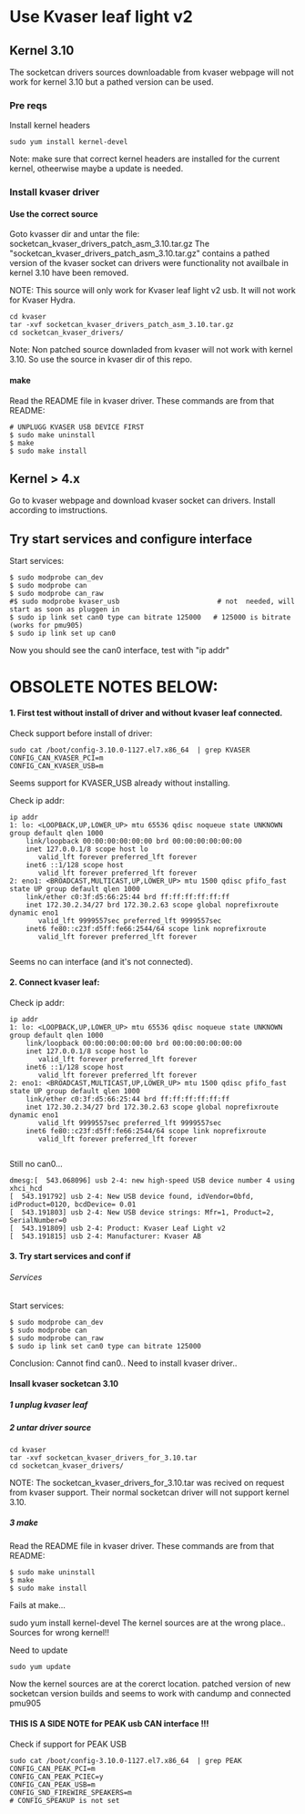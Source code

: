 # Use Kvaser leaf light v2

## Kernel 3.10

The socketcan drivers sources downloadable from kvaser webpage will not work for kernel 3.10 but a pathed version can be used.

### Pre reqs

Install kernel headers
```
sudo yum install kernel-devel
```
Note: make sure that correct kernel headers are installed for the current kernel, otheerwise maybe a update is needed.

### Install kvaser driver

#### Use the correct source

Goto kvasser dir and untar the file: socketcan_kvaser_drivers_patch_asm_3.10.tar.gz
The "socketcan_kvaser_drivers_patch_asm_3.10.tar.gz" contains a pathed version of the kvaser socket can drivers were  functionality not availbale in kernel 3.10 have been removed.

NOTE: This source will only work for Kvaser leaf light v2 usb. It will not work for Kvaser Hydra.
``` 
cd kvaser
tar -xvf socketcan_kvaser_drivers_patch_asm_3.10.tar.gz 
cd socketcan_kvaser_drivers/
``` 
Note: Non patched source downladed from kvaser will not work with kernel 3.10. So use the source in kvaser dir of this repo.

#### make 
Read the README file in kvaser driver.
These commands are from that README:
```
# UNPLUGG KVASER USB DEVICE FIRST
$ sudo make uninstall
$ make
$ sudo make install
```
## Kernel > 4.x
Go to kvaser webpage and download kvaser socket can drivers. Install according to imstructions.


## Try start services and configure interface

Start services:
```
$ sudo modprobe can_dev
$ sudo modprobe can
$ sudo modprobe can_raw
#$ sudo modprobe kvaser_usb                        # not  needed, will start as soon as pluggen in
$ sudo ip link set can0 type can bitrate 125000   # 125000 is bitrate (works for pmu905)
$ sudo ip link set up can0
``` 
Now you should see the can0 interface, test with "ip addr"



# OBSOLETE NOTES BELOW:
#### 1. First test without install of driver and without kvaser leaf connected.

Check support before install of driver:

``` 
sudo cat /boot/config-3.10.0-1127.el7.x86_64  | grep KVASER
CONFIG_CAN_KVASER_PCI=m
CONFIG_CAN_KVASER_USB=m
``` 

Seems support for KVASER_USB already without installing.

Check ip addr:
``` 
ip addr
1: lo: <LOOPBACK,UP,LOWER_UP> mtu 65536 qdisc noqueue state UNKNOWN group default qlen 1000
    link/loopback 00:00:00:00:00:00 brd 00:00:00:00:00:00
    inet 127.0.0.1/8 scope host lo
       valid_lft forever preferred_lft forever
    inet6 ::1/128 scope host 
       valid_lft forever preferred_lft forever
2: eno1: <BROADCAST,MULTICAST,UP,LOWER_UP> mtu 1500 qdisc pfifo_fast state UP group default qlen 1000
    link/ether c0:3f:d5:66:25:44 brd ff:ff:ff:ff:ff:ff
    inet 172.30.2.34/27 brd 172.30.2.63 scope global noprefixroute dynamic eno1
       valid_lft 9999557sec preferred_lft 9999557sec
    inet6 fe80::c23f:d5ff:fe66:2544/64 scope link noprefixroute 
       valid_lft forever preferred_lft forever


``` 
Seems no can interface (and it's not connected).

#### 2. Connect kvaser leaf:

Check ip addr:
``` 
ip addr
1: lo: <LOOPBACK,UP,LOWER_UP> mtu 65536 qdisc noqueue state UNKNOWN group default qlen 1000
    link/loopback 00:00:00:00:00:00 brd 00:00:00:00:00:00
    inet 127.0.0.1/8 scope host lo
       valid_lft forever preferred_lft forever
    inet6 ::1/128 scope host 
       valid_lft forever preferred_lft forever
2: eno1: <BROADCAST,MULTICAST,UP,LOWER_UP> mtu 1500 qdisc pfifo_fast state UP group default qlen 1000
    link/ether c0:3f:d5:66:25:44 brd ff:ff:ff:ff:ff:ff
    inet 172.30.2.34/27 brd 172.30.2.63 scope global noprefixroute dynamic eno1
       valid_lft 9999557sec preferred_lft 9999557sec
    inet6 fe80::c23f:d5ff:fe66:2544/64 scope link noprefixroute 
       valid_lft forever preferred_lft forever


``` 
Still no can0...

``` 
dmesg:[  543.068096] usb 2-4: new high-speed USB device number 4 using xhci_hcd
[  543.191792] usb 2-4: New USB device found, idVendor=0bfd, idProduct=0120, bcdDevice= 0.01
[  543.191803] usb 2-4: New USB device strings: Mfr=1, Product=2, SerialNumber=0
[  543.191809] usb 2-4: Product: Kvaser Leaf Light v2
[  543.191815] usb 2-4: Manufacturer: Kvaser AB

``` 


#### 3. Try start services and conf if

###### Services
Start services:
```
$ sudo modprobe can_dev
$ sudo modprobe can
$ sudo modprobe can_raw
$ sudo ip link set can0 type can bitrate 125000

```
Conclusion:
Cannot find can0.. Need to install kvaser driver..


#### Insall kvaser socketcan 3.10

##### 1 unplug kvaser leaf

##### 2 untar driver source
```
cd kvaser
tar -xvf socketcan_kvaser_drivers_for_3.10.tar 
cd socketcan_kvaser_drivers/
```

NOTE: The socketcan_kvaser_drivers_for_3.10.tar  was recived on request from kvaser support. Their normal socketcan driver will not support kernel 3.10.

##### 3 make 
Read the README file in kvaser driver.
These commands are from that README:
```
$ sudo make uninstall
$ make
$ sudo make install
```

Fails at make...

sudo  yum install kernel-devel
The kernel sources are at the wrong place.. Sources for wrong kernel!!

Need to update

``` 
sudo yum update
``` 
Now the kernel sources are at the corerct location. patched version of new socketcan version builds and seems to work with candump and connected pmu905

#### THIS IS A SIDE NOTE for PEAK usb CAN interface !!!

Check if support for PEAK USB
``` 
sudo cat /boot/config-3.10.0-1127.el7.x86_64  | grep PEAK
CONFIG_CAN_PEAK_PCI=m
CONFIG_CAN_PEAK_PCIEC=y
CONFIG_CAN_PEAK_USB=m
CONFIG_SND_FIREWIRE_SPEAKERS=m
# CONFIG_SPEAKUP is not set
``` 

